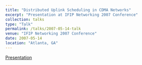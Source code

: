 ```yaml
---
title: "Distributed Uplink Scheduling in CDMA Networks"  
excerpt: "Presentation at IFIP Networking 2007 Conference"
collection: talks
type: "Talk"
permalink: /talks/2007-05-14-talk
venue: "IFIP Networking 2007 Conference"
date: 2007-05-14
location: "Atlanta, GA"
---
```


[Presentation](/files/UplinkScheduling-Networking-2007-short.pdf)
